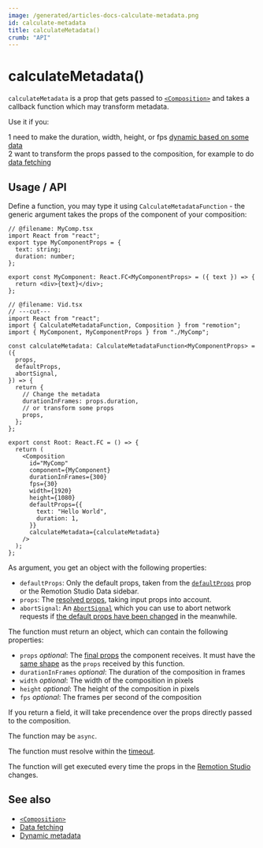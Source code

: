 ```yaml
---
image: /generated/articles-docs-calculate-metadata.png
id: calculate-metadata
title: calculateMetadata()
crumb: "API"
---
```


# calculateMetadata()<AvailableFrom v="4.0.0" />

`calculateMetadata` is a prop that gets passed to [`<Composition>`](/docs/composition) and takes a callback function which may transform metadata.

Use it if you:

<Step>1</Step> need to make the duration, width, height, or fps <a href="/docs/dynamic-metadata">dynamic based on some data</a><br/>
<Step>2</Step> want to transform the props passed to the composition, for example to do <a href="/docs/data-fetching">data fetching</a>

## Usage / API

Define a function, you may type it using `CalculateMetadataFunction` - the generic argument takes the props of the component of your composition:

```tsx twoslash title="src/Root.tsx"
// @filename: MyComp.tsx
import React from "react";
export type MyComponentProps = {
  text: string;
  duration: number;
};

export const MyComponent: React.FC<MyComponentProps> = ({ text }) => {
  return <div>{text}</div>;
};

// @filename: Vid.tsx
// ---cut---
import React from "react";
import { CalculateMetadataFunction, Composition } from "remotion";
import { MyComponent, MyComponentProps } from "./MyComp";

const calculateMetadata: CalculateMetadataFunction<MyComponentProps> = ({
  props,
  defaultProps,
  abortSignal,
}) => {
  return {
    // Change the metadata
    durationInFrames: props.duration,
    // or transform some props
    props,
  };
};

export const Root: React.FC = () => {
  return (
    <Composition
      id="MyComp"
      component={MyComponent}
      durationInFrames={300}
      fps={30}
      width={1920}
      height={1080}
      defaultProps={{
        text: "Hello World",
        duration: 1,
      }}
      calculateMetadata={calculateMetadata}
    />
  );
};
```

As argument, you get an object with the following properties:

- `defaultProps`: Only the default props, taken from the [`defaultProps`](/docs/composition#defaultprops) prop or the Remotion Studio Data sidebar.
- `props`: The [resolved props](/docs/props-resolution), taking input props into account.
- `abortSignal`: An [`AbortSignal`](https://developer.mozilla.org/en-US/docs/Web/API/AbortSignal) which you can use to abort network requests if [the default props have been changed](/docs/data-fetching#aborting-stale-requests) in the meanwhile.

The function must return an object, which can contain the following properties:

- `props` _optional_: The [final props](/docs/props-resolution) the component receives. It must have the [same shape](/docs/data-fetching#usage) as the `props` received by this function.
- `durationInFrames` _optional_: The duration of the composition in frames
- `width` _optional_: The width of the composition in pixels
- `height` _optional_: The height of the composition in pixels
- `fps` _optional_: The frames per second of the composition

If you return a field, it will take precendence over the props directly passed to the composition.

The function may be `async`.

The function must resolve within the [timeout](/docs/delay-render#timeout).

The function will get executed every time the props in the [Remotion Studio](/docs/visual-editing) changes.

## See also

- [`<Composition>`](/docs/composition)
- [Data fetching](/docs/data-fetching)
- [Dynamic metadata](/docs/dynamic-metadata)
